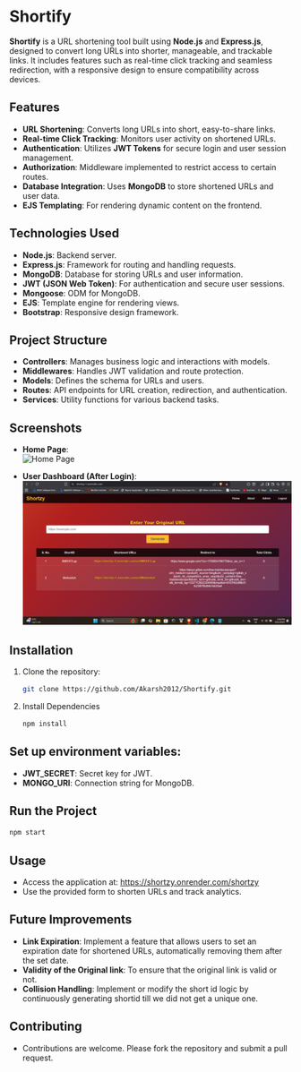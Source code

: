 # Shortify

**Shortify** is a URL shortening tool built using **Node.js** and **Express.js**, designed to convert long URLs into shorter, manageable, and trackable links. It includes features such as real-time click tracking and seamless redirection, with a responsive design to ensure compatibility across devices.

## Features
- **URL Shortening**: Converts long URLs into short, easy-to-share links.
- **Real-time Click Tracking**: Monitors user activity on shortened URLs.
- **Authentication**: Utilizes **JWT Tokens** for secure login and user session management.
- **Authorization**: Middleware implemented to restrict access to certain routes.
- **Database Integration**: Uses **MongoDB** to store shortened URLs and user data.
- **EJS Templating**: For rendering dynamic content on the frontend.

## Technologies Used
- **Node.js**: Backend server.
- **Express.js**: Framework for routing and handling requests.
- **MongoDB**: Database for storing URLs and user information.
- **JWT (JSON Web Token)**: For authentication and secure user sessions.
- **Mongoose**: ODM for MongoDB.
- **EJS**: Template engine for rendering views.
- **Bootstrap**: Responsive design framework.
  
## Project Structure
- **Controllers**: Manages business logic and interactions with models.
- **Middlewares**: Handles JWT validation and route protection.
- **Models**: Defines the schema for URLs and users.
- **Routes**: API endpoints for URL creation, redirection, and authentication.
- **Services**: Utility functions for various backend tasks.

## Screenshots

- **Home Page**:  
  ![Home Page](./images/home_page.png)
  
- **User Dashboard (After Login)**:  
  ![User Dashboard](./images/user_dashboard.png)

## Installation

1. Clone the repository:
   ```bash
   git clone https://github.com/Akarsh2012/Shortify.git
2. Install Dependencies
   ```bash
   npm install
   ```
## Set up environment variables:
- **JWT_SECRET**: Secret key for JWT.
- **MONGO_URI**: Connection string for MongoDB.

## Run the Project
   ```bash
   npm start
```
## Usage
- Access the application at: https://shortzy.onrender.com/shortzy
- Use the provided form to shorten URLs and track analytics.

## Future Improvements 
- **Link Expiration**:  Implement a feature that allows users to set an expiration date for shortened URLs, automatically removing them after the set date.
- **Validity of the Original link**: To ensure that the original link is valid or not.
- **Collision Handling**: Implement or modify the short id logic by continuously generating shortid till we did not get a unique one.
  
## Contributing
- Contributions are welcome. Please fork the repository and submit a pull request.

   
